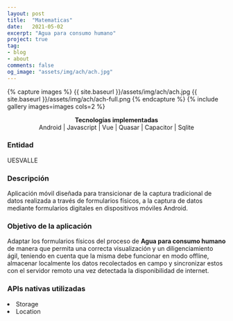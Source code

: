 ```yaml
---
layout: post
title:  "Matematicas"
date:   2021-05-02
excerpt: "Agua para consumo humano"
project: true
tag: 
- blog
- about
comments: false
og_image: "assets/img/ach/ach.jpg"
--- 
```

    
{% capture images %}
  {{ site.baseurl }}/assets/img/ach/ach.jpg
  {{ site.baseurl }}/assets/img/ach/ach-full.png
{% endcapture %}
{% include gallery images=images cols=2 %}
<center>
  <div><b>Tecnologías implementadas</b></div>
    Android <span class="icon-skills android"></span> 
    | Javascript <span class="icon-skills js-icon"></span> 
    | Vue <span class="icon-skills vue"></span> 
    | Quasar <span class="icon-skills quasar"></span> 
    | Capacitor <span class="icon-skills capacitor"></span> 
    | Sqlite <span class="icon-skills sqlite"></span> 
</center>

### Entidad
UESVALLE

### Descripción

Aplicación móvil diseñada para transicionar de la captura tradicional de datos realizada a través de formularios físicos, a la captura de datos mediante formularios digitales en dispositivos móviles Android.

### Objetivo de la aplicación

Adaptar los formularios físicos del proceso de <b>Agua para consumo humano</b> de manera que permita una correcta visualización y un diligenciamiento ágil, teniendo en cuenta que la misma debe funcionar en modo offline, almacenar localmente los datos recolectados en campo y sincronizar estos con el servidor remoto una vez detectada la disponibilidad de internet.

### APIs nativas utilizadas

<li>Storage</li>
<li>Location</li>
